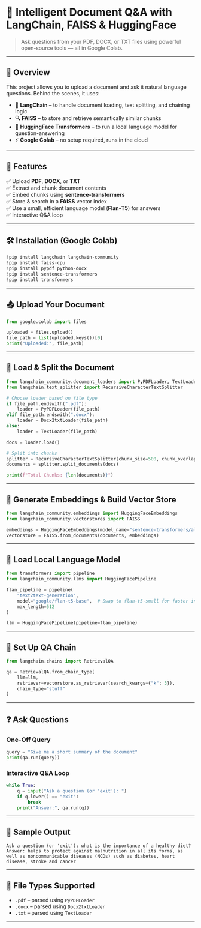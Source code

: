 # 🧠 Intelligent Document Q&A with LangChain, FAISS & HuggingFace

> Ask questions from your PDF, DOCX, or TXT files using powerful open-source tools — all in Google Colab.

---

## 📌 Overview

This project allows you to upload a document and ask it natural language questions. Behind the scenes, it uses:

* 🧩 **LangChain** – to handle document loading, text splitting, and chaining logic
* 🔍 **FAISS** – to store and retrieve semantically similar chunks
* 🤗 **HuggingFace Transformers** – to run a local language model for question-answering
* ⚡ **Google Colab** – no setup required, runs in the cloud

---

## 🚀 Features

 ✅ Upload **PDF**, **DOCX**, or **TXT**  
 ✅ Extract and chunk document contents  
 ✅ Embed chunks using **sentence‑transformers**  
 ✅ Store & search in a **FAISS** vector index  
 ✅ Use a small, efficient language model (**Flan‑T5**) for answers  
 ✅ Interactive Q&A loop  

---

## 🛠️ Installation (Google Colab)

```python
!pip install langchain langchain-community
!pip install faiss-cpu
!pip install pypdf python-docx
!pip install sentence-transformers
!pip install transformers
```

---

## 📤 Upload Your Document

```python
from google.colab import files

uploaded = files.upload()
file_path = list(uploaded.keys())[0]
print("Uploaded:", file_path)
```

---

## 📄 Load & Split the Document

```python
from langchain_community.document_loaders import PyPDFLoader, TextLoader, Docx2txtLoader
from langchain.text_splitter import RecursiveCharacterTextSplitter

# Choose loader based on file type
if file_path.endswith(".pdf"):
    loader = PyPDFLoader(file_path)
elif file_path.endswith(".docx"):
    loader = Docx2txtLoader(file_path)
else:
    loader = TextLoader(file_path)

docs = loader.load()

# Split into chunks
splitter = RecursiveCharacterTextSplitter(chunk_size=500, chunk_overlap=100)
documents = splitter.split_documents(docs)

print(f"Total Chunks: {len(documents)}")
```

---

## 🧠 Generate Embeddings & Build Vector Store

```python
from langchain_community.embeddings import HuggingFaceEmbeddings
from langchain_community.vectorstores import FAISS

embeddings = HuggingFaceEmbeddings(model_name="sentence-transformers/all-MiniLM-L6-v2")
vectorstore = FAISS.from_documents(documents, embeddings)
```

---

## 🤖 Load Local Language Model

```python
from transformers import pipeline
from langchain_community.llms import HuggingFacePipeline

flan_pipeline = pipeline(
    "text2text-generation",
    model="google/flan-t5-base",  # Swap to flan-t5-small for faster inference
    max_length=512
)

llm = HuggingFacePipeline(pipeline=flan_pipeline)
```

---

## 🔗 Set Up QA Chain

```python
from langchain.chains import RetrievalQA

qa = RetrievalQA.from_chain_type(
    llm=llm,
    retriever=vectorstore.as_retriever(search_kwargs={"k": 3}),
    chain_type="stuff"
)
```

---

## ❓ Ask Questions

### One-Off Query

```python
query = "Give me a short summary of the document"
print(qa.run(query))
```

### Interactive Q&A Loop

```python
while True:
    q = input("Ask a question (or 'exit'): ")
    if q.lower() == "exit":
        break
    print("Answer:", qa.run(q))
```

---

## 🧪 Sample Output

```
Ask a question (or 'exit'): what is the importance of a healthy diet?
Answer: helps to protect against malnutrition in all its forms, as well as noncommunicable diseases (NCDs) such as diabetes, heart disease, stroke and cancer
```

---

## 📁 File Types Supported

* `.pdf` – parsed using `PyPDFLoader`
* `.docx` – parsed using `Docx2txtLoader`
* `.txt` – parsed using `TextLoader`

---
